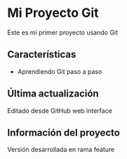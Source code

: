 # Mi Proyecto Git
Este es mi primer proyecto usando Git

## Características
   - Aprendiendo Git paso a paso


## Última actualización
Editado desde GitHub web interface

## Información del proyecto
   Versión desarrollada en rama feature